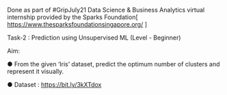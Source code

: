 Done as part of #GripJuly21 Data Science & Business Analytics virtual internship provided by the Sparks Foundation[ https://www.thesparksfoundationsingapore.org/ ]

Task-2 : Prediction using Unsupervised ML (Level - Beginner)

Aim:

● From the given ‘Iris’ dataset, predict the optimum number of clusters
and represent it visually.

● Dataset : https://bit.ly/3kXTdox
